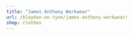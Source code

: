 ```yaml
---
title: "James Anthony Workwear"
url: /blaydon-on-tyne/james-anthony-workwear/
shop: clothes
---
```

